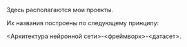 Здесь располагаются мои проекты.

Их названия построены по следующему принципу:

<Архитектура нейронной сети>-<фреймворк>-<датасет>.
